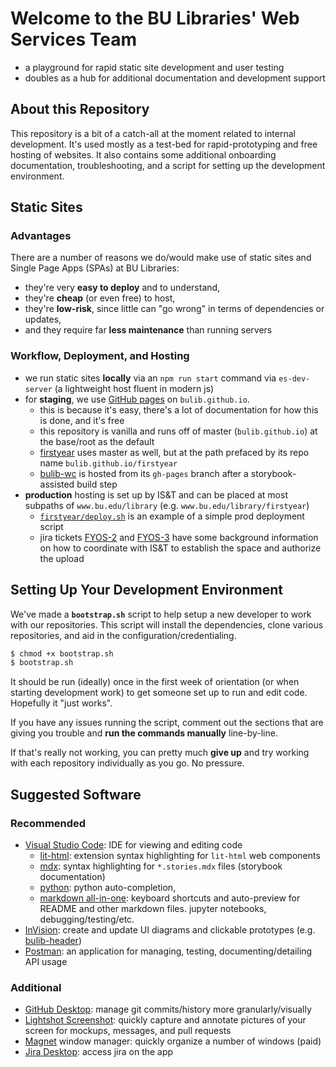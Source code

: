 # Welcome to the BU Libraries' Web Services Team

- a playground for rapid static site development and user testing
- doubles as a hub for additional documentation and development support

## About this Repository

This repository is a bit of a catch-all at the moment related to internal development. It's used mostly as
  a test-bed for rapid-prototyping and free hosting of websites. It also contains some additional
  onboarding documentation, troubleshooting, and a script for setting up the development environment.

## Static Sites

### Advantages

There are a number of reasons we do/would make use of static sites and Single Page Apps (SPAs) at BU Libraries:

- they're very **easy to deploy** and to understand,
- they're **cheap** (or even free) to host,
- they're **low-risk**, since little can "go wrong" in terms of dependencies or updates,
- and they require far **less maintenance** than running servers

### Workflow, Deployment, and Hosting

- we run static sites **locally** via an `npm run start` command via `es-dev-server` (a lightweight host fluent in modern js)
- for **staging**, we use [GitHub pages](https://pages.github.com/) on `bulib.github.io`.
  - this is because it's easy, there's a lot of documentation for how this is done, and it's free
  - this repository is vanilla and runs off of master (`bulib.github.io`) at the base/root as the default
  - [firstyear](https://github.com/bulib/firstyear/settings) uses master as well, but at the path prefaced by its repo name `bulib.github.io/firstyear`
  - [bulib-wc](https://bulib.github.io/bulib-wc/) is hosted from its `gh-pages` branch after a storybook-assisted build step
- **production** hosting is set up by IS&T and can be placed at most subpaths of `www.bu.edu/library` (e.g. `www.bu.edu/library/firstyear`)
  - [`firstyear/deploy.sh`](https://github.com/bulib/firstyear/blob/master/deploy.sh) is an example of a simple prod deployment script
  - jira tickets [FYOS-2](https://bulibrary.atlassian.net/browse/FYOS-2) and [FYOS-3](https://bulibrary.atlassian.net/browse/FYOS-3)
    have some background information on how to coordinate with IS&T to establish the space and authorize the upload

## Setting Up Your Development Environment

We've made a **`bootstrap.sh`** script to help setup a new developer to work with our repositories. This script
  will install the dependencies, clone various repositories, and aid in the configuration/credentialing.

```bash
$ chmod +x bootstrap.sh
$ bootstrap.sh
```

It should be run (ideally) once in the first week of orientation (or when starting development work) to get
  someone set up to run and edit code. Hopefully it "just works".

If you have any issues running the script, comment out the sections that are giving you trouble and
  **run the commands manually** line-by-line.

If that's really not working, you can pretty much **give up** and try working with each repository individually
  as you go. No pressure.

## Suggested Software

### Recommended

- [Visual Studio Code](https://code.visualstudio.com/Download): IDE for viewing and editing code
  - [lit-html](https://marketplace.visualstudio.com/items?itemName=bierner.lit-html): extension
  syntax highlighting for `lit-html` web components
  - [mdx](https://marketplace.visualstudio.com/items?itemName=silvenon.mdx):
  syntax highlighting for `*.stories.mdx` files (storybook documentation)
  - [python](https://marketplace.visualstudio.com/items?itemName=ms-python.python): python auto-completion,
  - [markdown all-in-one](https://marketplace.visualstudio.com/items?itemName=yzhang.markdown-all-in-one):
  keyboard shortcuts and auto-preview for README and other markdown files.
  jupyter notebooks, debugging/testing/etc.
- [InVision](https://www.invisionapp.com/): create and update UI diagrams and clickable prototypes (e.g. [bulib-header](https://projects.invisionapp.com/prototype/bulib-header-cju8tit1y00deol01jekpfew6/play/95738b75))
- [Postman](https://www.postman.com/): an application for managing, testing, documenting/detailing API usage

### Additional

- [GitHub Desktop](https://desktop.github.com/): manage git commits/history more granularly/visually
- [Lightshot Screenshot](https://apps.apple.com/us/app/lightshot-screenshot/id526298438): quickly capture
  and annotate pictures of your screen for mockups, messages, and pull requests
- [Magnet](https://magnet.crowdcafe.com/) window manager: quickly organize a number of windows (paid)
- [Jira Desktop](https://apps.apple.com/app/jira-cloud-by-atlassian/id1475897096): access jira on the app
